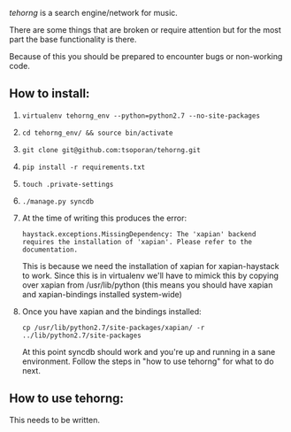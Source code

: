 _tehorng_ is a search engine/network for music.

There are some things that are broken or require attention but for the most
part the base functionality is there. 

Because of this you should be prepared to encounter bugs or non-working code. 

How to install:
---------------

1. `virtualenv tehorng_env --python=python2.7 --no-site-packages`

2. `cd tehorng_env/ && source bin/activate`

3. `git clone git@github.com:tsoporan/tehorng.git`

4. `pip install -r requirements.txt`

5. `touch .private-settings`

6. `./manage.py syncdb`

7. At the time of writing this produces the error:

    `haystack.exceptions.MissingDependency: The 'xapian' backend requires the installation of 'xapian'. Please refer to the documentation.`

    This is because we need the installation of xapian for xapian-haystack to
    work. Since this is in virtualenv we'll have to mimick this by copying over
    xapian from /usr/lib/python (this means you should have xapian and
    xapian-bindings installed system-wide)

8. Once you have xapian and the bindings installed:

    `cp /usr/lib/python2.7/site-packages/xapian/ -r ../lib/python2.7/site-packages`

    At this point syncdb should work and you're up and running in a sane
    environment. Follow the steps in "how to use tehorng" for what to do next.


How to use tehorng:
-------------------

This needs to be written.

